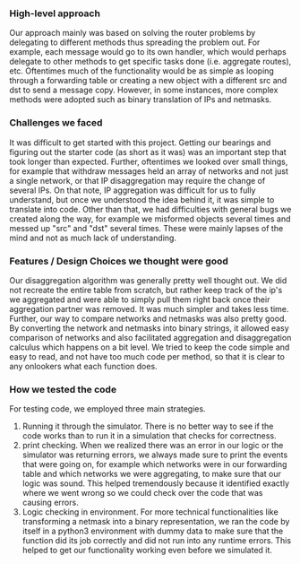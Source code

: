 ### High-level approach
  Our approach mainly was based on solving the router problems by delegating to different methods
  thus spreading the problem out. For example, each message would go to its own handler, which
  would perhaps delegate to other methods to get specific tasks done (i.e. aggregate routes),
  etc. 
  Oftentimes much of the functionality would be as simple as looping through a forwarding table
  or creating a new object with a different src and dst to send a message copy. However, in some
  instances, more complex methods were adopted such as binary translation of IPs and netmasks.

### Challenges we faced
  It was difficult to get started with this project. Getting our bearings and figuring out the 
  starter code (as short as it was) was an important step that took longer than expected. Further,
  oftentimes we looked over small things, for example that withdraw messages held an array of networks
  and not just a single network, or that IP disaggregation may require the change of several IPs.
  On that note, IP aggregation was difficult for us to fully understand, but once we understood the
  idea behind it, it was simple to translate into code. 
  Other than that, we had difficulties with general bugs we created along the way, for example we
  misformed objects several times and messed up "src" and "dst" several times. These were mainly
  lapses of the mind and not as much lack of understanding.

### Features / Design Choices we thought were good
  Our disaggregation algorithm was generally pretty well thought out. We did not recreate the entire
  table from scratch, but rather keep track of the ip's we aggregated and were able to simply pull
  them right back once their aggregation partner was removed. It was much simpler and takes less time.
  Further, our way to compare networks and netmasks was also pretty good. By converting the network
  and netmasks into binary strings, it allowed easy comparison of networks and also facilitated 
  aggregation and disaggregation calculus which happens on a bit level.
  We tried to keep the code simple and easy to read, and not have too much code per method, so that
  it is clear to any onlookers what each function does. 

### How we tested the code
  For testing code, we employed three main strategies.
  1. Running it through the simulator. There is no better way to see if the code works than to run
  it in a simulation that checks for correctness.
  2. print checking. When we realized there was an error in our logic or the simulator was returning
  errors, we always made sure to print the events that were going on, for example which networks
  were in our forwarding table and which networks we were aggregating, to make sure that our logic
  was sound. This helped tremendously because it identified exactly where we went wrong so we could
  check over the code that was causing errors.
  3. Logic checking in environment. For more technical functionalities like transforming a netmask
  into a binary representation, we ran the code by itself in a python3 environment with dummy data
  to make sure that the function did its job correctly and did not run into any runtime errors. 
  This helped to get our functionality working even before we simulated it.

